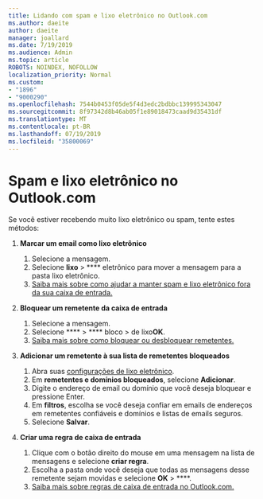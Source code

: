 ```yaml
---
title: Lidando com spam e lixo eletrônico no Outlook.com
ms.author: daeite
author: daeite
manager: joallard
ms.date: 7/19/2019
ms.audience: Admin
ms.topic: article
ROBOTS: NOINDEX, NOFOLLOW
localization_priority: Normal
ms.custom:
- "1896"
- "9000290"
ms.openlocfilehash: 7544b0453f05de5f4d3edc2bdbbc139995343047
ms.sourcegitcommit: 8f97342d8b46ab05f1e89018473caad9d35431df
ms.translationtype: MT
ms.contentlocale: pt-BR
ms.lasthandoff: 07/19/2019
ms.locfileid: "35800069"
---
```

# <a name="spam-and-junk-email-in-outlookcom"></a>Spam e lixo eletrônico no Outlook.com

Se você estiver recebendo muito lixo eletrônico ou spam, tente estes métodos:

1. **Marcar um email como lixo eletrônico**
    1. Selecione a mensagem.
    1. Selecione **lixo** > **** eletrônico para mover a mensagem para a pasta lixo eletrônico.
    1. [Saiba mais sobre como ajudar a manter spam e lixo eletrônico fora da sua caixa de entrada.](https://support.office.com/article/a3ece97b-82f8-4a5e-9ac3-e92fa6427ae4?wt.mc_id=Office_Outlook_com_Alchemy)

1. **Bloquear um remetente da caixa de entrada**
    1. Selecione a mensagem.
    1. Selecione **** > **** bloco > de lixo**OK**.
    1. [Saiba mais sobre como bloquear ou desbloquear remetentes.](https://support.office.com/article/afba1c94-77bb-4f50-8b85-057cf52f4d5e?wt.mc_id=Office_Outlook_com_Alchemy)

1. **Adicionar um remetente à sua lista de remetentes bloqueados**
    1. Abra suas [configurações de lixo eletrônico](https://outlook.live.com/mail/options/mail/junkEmail/blockedSendersAndDomainsV2).
    1. Em **remetentes e domínios bloqueados**, selecione **Adicionar**.
    1. Digite o endereço de email ou domínio que você deseja bloquear e pressione Enter.
    1. Em **filtros**, escolha se você deseja confiar em emails de endereços em remetentes confiáveis e domínios e listas de emails seguros.
    1. Selecione **Salvar**.

1. **Criar uma regra de caixa de entrada**
    1. Clique com o botão direito do mouse em uma mensagem na lista de mensagens e selecione **criar regra**.
    1. Escolha a pasta onde você deseja que todas as mensagens desse remetente sejam movidas e selecione **OK** > ****.
    1. [Saiba mais sobre regras de caixa de entrada no Outlook.com.](https://support.office.com/article/4b094371-a5d7-49bd-8b1b-4e4896a7cc5d?wt.mc_id=Office_Outlook_com_Alchemy)